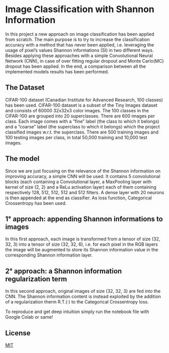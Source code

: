 # Image Classification with Shannon Information

In this project a new approach on image classification has been applied from scratch. The main purpose is to try to increase the classification accuracy with a method that has never been applied, i.e. leveraging the usage of pixel’s values Shannon informations (SI) in two different ways. Besides applying these approaches with a simple Convolutional Neural Network (CNN), in case of over fitting regular dropout and Monte Carlo(MC) dropout has been applied. In the end, a comparison between all the implemented models results has been performed.

## The Dataset

CIFAR-100 dataset (Canadian Institute for Advanced Research, 100 classes) has been used. CIFAR-100 dataset is a subset of the Tiny Images dataset and consists of 60000 32x32x3 color images. The 100 classes in the CIFAR-100 are grouped into 20 superclasses. There are 600 images per class. Each image comes with a ”fine” label (the class to which it belongs) and a ”coarse” label (the superclass to which it belongs) which the project classified images w.r.t. the superclass. There are 500 training images and 100 testing images per class, in total 50,000 training and 10,000 test images.


## The model

Since we are just focusing on the relevance of the Shannon information on improving accuracy, a simple CNN will be used. It contains 5 convolutional blocks (each containing a Convolutional layer, a MaxPooling layer with kernel of size (2, 2) and a ReLu activation layer) each of them containing respectively 128, 512, 512, 512
and 512 filters. A dense layer with 20 neurons is then appended at the end as classifier. As loss function, Categorical Crossentropy has been used.


## 1° approach: appending Shannon informations to images

In this first approach, each image is transformed from a tensor of size (32, 32, 3) into a tensor of size (32, 32, 6), i.e. for each pixel in the RGB layers the image will be augmented to store its Shannon information value in the corresponding Shannon information layer.

## 2° approach: a Shannon information regularization term

In this second approach, original images of size (32, 32, 3) are fed into the CNN. The Shannon information content is instead exploited by the addition of a regularization therm R.T.(·) to the Categorical Crossentropy loss. 

To reproduce and get deep intuition simply run the notebook file with Google Colab or same!


## License
[MIT](https://choosealicense.com/licenses/mit/)
